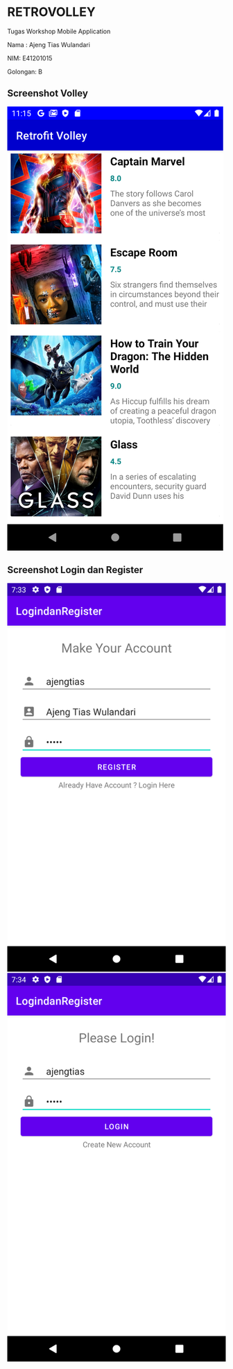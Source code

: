 # RETROVOLLEY
Tugas Workshop Mobile Application

Nama : Ajeng Tias Wulandari <br>

NIM: E41201015

Golongan: B


## Screenshot Volley

![alt text](https://github.com/AjengTiasWulandari/RETROVOLLEY/blob/main/screenshot/Volley.png)

## Screenshot Login dan Register

![alt text](https://github.com/AjengTiasWulandari/RETROVOLLEY/blob/main/screenshot/1.png)
![alt text](https://github.com/AjengTiasWulandari/RETROVOLLEY/blob/main/screenshot/2.png)
